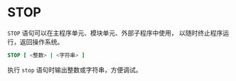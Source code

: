 
# STOP

`STOP` 语句可以在主程序单元、模块单元、外部子程序中使用，
以随时终止程序运行，返回操作系统。

```fortran
STOP [ <整数> | <字符串> ]
```

执行 `stop` 语句时输出整数或字符串，方便调试。

